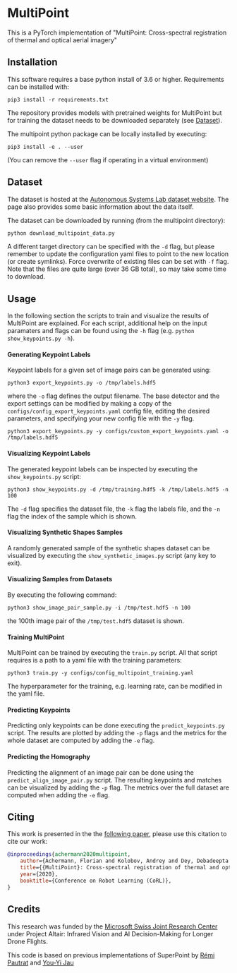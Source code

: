 
# MultiPoint
This is a PyTorch implementation of "MultiPoint: Cross-spectral registration of
thermal and optical aerial imagery"

## Installation
This software requires a base python install of 3.6 or higher.
Requirements can be installed with:
```
pip3 install -r requirements.txt
```

The repository provides models with pretrained weights for MultiPoint but for training the dataset needs to be downloaded separately (see [Dataset](#dataset)).

The multipoint python package can be locally installed by executing:
```
pip3 install -e . --user
```
(You can remove the `--user` flag if operating in a virtual environment)

## Dataset
The dataset is hosted at the [Autonomous Systems Lab dataset website](https://projects.asl.ethz.ch/datasets/doku.php?id=corl2020-multipoint). The page also provides some basic information about the data itself.

The dataset can be downloaded by running (from the multipoint directory):
```python
python download_multipoint_data.py
```
A different target directory can be specified with the `-d` flag, but please remember to update the configuration yaml files to point to the new location (or create symlinks).
Force overwrite of existing files can be set with `-f` flag.
Note that the files are quite large (over 36 GB total), so may take some time to download.

## Usage
In the following section the scripts to train and visualize the results of MultiPoint are explained. For each script, additional help on the input paramaters and flags can be found using the `-h` flag (e.g. `python show_keypoints.py -h`).

#### Generating Keypoint Labels
Keypoint labels for a given set of image pairs can be generated using:

```
python3 export_keypoints.py -o /tmp/labels.hdf5
```

where the `-o` flag defines the output filename. The base detector and the export settings can be modified by making a copy of the `configs/config_export_keypoints.yaml` config file, editing the desired parameters, and specifying your new config file with the `-y` flag.
```
python3 export_keypoints.py -y configs/custom_export_keypoints.yaml -o /tmp/labels.hdf5
```


#### Visualizing Keypoint Labels
The generated keypoint labels can be inspected by executing the `show_keypoints.py` script:

```
python3 show_keypoints.py -d /tmp/training.hdf5 -k /tmp/labels.hdf5 -n 100
```

The `-d` flag specifies the dataset file, the `-k` flag the labels file, and the `-n` flag the index of the sample which is shown.

#### Visualizing Synthetic Shapes Samples
A randomly generated sample of the synthetic shapes dataset can be visualized by executing the `show_synthetic_images.py` script (any key to exit).

#### Visualizing Samples from Datasets
By executing the following command:
```
python3 show_image_pair_sample.py -i /tmp/test.hdf5 -n 100
```

the 100th image pair of the `/tmp/test.hdf5` dataset is shown.

#### Training MultiPoint
MultiPoint can be trained by executing the `train.py` script. All that script requires is a path to a yaml file with the training parameters:

```
python3 train.py -y configs/config_multipoint_training.yaml
```

The hyperparameter for the training, e.g. learning rate, can be modified in the yaml file.

#### Predicting Keypoints
Predicting only keypoints can be done executing the `predict_keypoints.py` script.
The results are plotted by adding the `-p` flags and the metrics for the whole dataset are computed by adding the `-e` flag.

#### Predicting the Homography
Predicting the alignment of an image pair can be done using the `predict_align_image_pair.py` script.
The resulting keypoints and matches can be visualized by adding the `-p` flag.
The metrics over the full dataset are computed when adding the `-e` flag.

## Citing
This work is presented in the the [following paper](https://corlconf.github.io/paper_392/), please use this citation to cite our work:

```bibtex
@inproceedings{achermann2020multipoint,
    author={Achermann, Florian and Kolobov, Andrey and Dey, Debadeepta and Hinzmann, Timo and Chung, Jen Jen and Siegwart, Roland and Lawrance, Nicholas},
    title={{MultiPoint}: Cross-spectral registration of thermal and optical aerial imagery},
    year={2020},
    booktitle={Conference on Robot Learning (CoRL)},
}
```


## Credits
This research was funded by the [Microsoft Swiss Joint Research Center](https://www.microsoft.com/en-us/research/collaboration/swiss-joint-research-center/) under Project Altair: Infrared Vision and AI Decision-Making for Longer Drone Flights. 

This code is based on previous implementations of SuperPoint by [Rémi Pautrat](https://github.com/rpautrat/SuperPoint) and  [You-Yi Jau](https://github.com/eric-yyjau/pytorch-superpoint)
